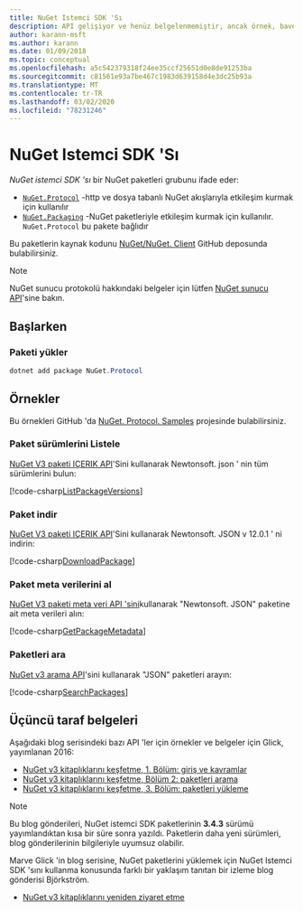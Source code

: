 ```yaml
---
title: NuGet Istemci SDK 'Sı
description: API gelişiyor ve henüz belgelenmemiştir, ancak örnek, bave Glick 'in blogundan bulunabilir.
author: karann-msft
ms.author: karann
ms.date: 01/09/2018
ms.topic: conceptual
ms.openlocfilehash: a5c542379318f24ee35ccf25651d0e8de91253ba
ms.sourcegitcommit: c81561e93a7be467c1983d639158d4e3dc25b93a
ms.translationtype: MT
ms.contentlocale: tr-TR
ms.lasthandoff: 03/02/2020
ms.locfileid: "78231246"
---
```

# <a name="nuget-client-sdk"></a>NuGet Istemci SDK 'Sı

*NuGet istemci SDK 'sı* bir NuGet paketleri grubunu ifade eder:

* [`NuGet.Protocol`](https://www.nuget.org/packages/NuGet.Protocol) -http ve dosya tabanlı NuGet akışlarıyla etkileşim kurmak için kullanılır
* [`NuGet.Packaging`](https://www.nuget.org/packages/NuGet.Packaging) -NuGet paketleriyle etkileşim kurmak için kullanılır. `NuGet.Protocol` bu pakete bağlıdır

Bu paketlerin kaynak kodunu [NuGet/NuGet. Client](https://github.com/NuGet/NuGet.Client) GitHub deposunda bulabilirsiniz.

> [!Note]
> NuGet sunucu protokolü hakkındaki belgeler için lütfen [NuGet sunucu API](~/api/overview.md)'sine bakın.

## <a name="getting-started"></a>Başlarken

### <a name="install-the-package"></a>Paketi yükler

```ps1
dotnet add package NuGet.Protocol
```

## <a name="examples"></a>Örnekler

Bu örnekleri GitHub 'da [NuGet. Protocol. Samples](https://github.com/NuGet/Samples/tree/master/NuGetProtocolSamples) projesinde bulabilirsiniz.

### <a name="list-package-versions"></a>Paket sürümlerini Listele

[NuGet V3 paketi IÇERIK API](../api/package-base-address-resource.md#enumerate-package-versions)'Sini kullanarak Newtonsoft. json ' nin tüm sürümlerini bulun:

[!code-csharp[ListPackageVersions](~/../nuget-samples/NuGetProtocolSamples/Program.cs?name=ListPackageVersions)]

### <a name="download-a-package"></a>Paket indir

[NuGet V3 paketi IÇERIK API](../api/package-base-address-resource.md)'Sini kullanarak Newtonsoft. JSON v 12.0.1 ' ni indirin:

[!code-csharp[DownloadPackage](~/../nuget-samples/NuGetProtocolSamples/Program.cs?name=DownloadPackage)]

### <a name="get-package-metadata"></a>Paket meta verilerini al

[NuGet V3 paketi meta veri API 'sini](../api/registration-base-url-resource.md)kullanarak "Newtonsoft. JSON" paketine ait meta verileri alın:

[!code-csharp[GetPackageMetadata](~/../nuget-samples/NuGetProtocolSamples/Program.cs?name=GetPackageMetadata)]

### <a name="search-packages"></a>Paketleri ara

[NuGet v3 arama API](../api/search-query-service-resource.md)'sini kullanarak "JSON" paketleri arayın:

[!code-csharp[SearchPackages](~/../nuget-samples/NuGetProtocolSamples/Program.cs?name=SearchPackages)]

## <a name="third-party-documentation"></a>Üçüncü taraf belgeleri

Aşağıdaki blog serisindeki bazı API 'ler için örnekler ve belgeler için Glick, yayımlanan 2016:

- [NuGet v3 kitaplıklarını keşfetme, 1. Bölüm: giriş ve kavramlar](http://daveaglick.com/posts/exploring-the-nuget-v3-libraries-part-1)
- [NuGet v3 kitaplıklarını keşfetme, Bölüm 2: paketleri arama](http://daveaglick.com/posts/exploring-the-nuget-v3-libraries-part-2)
- [NuGet v3 kitaplıklarını keşfetme, 3. Bölüm: paketleri yükleme](http://daveaglick.com/posts/exploring-the-nuget-v3-libraries-part-3)

> [!Note]
> Bu blog gönderileri, NuGet istemci SDK paketlerinin **3.4.3** sürümü yayımlandıktan kısa bir süre sonra yazıldı.
> Paketlerin daha yeni sürümleri, blog gönderilerinin bilgileriyle uyumsuz olabilir.

Marve Glick 'in blog serisine, NuGet paketlerini yüklemek için NuGet Istemci SDK 'sını kullanma konusunda farklı bir yaklaşım tanıtan bir izleme blog gönderisi Björkström.

- [NuGet v3 kitaplıklarını yeniden ziyaret etme](https://martinbjorkstrom.com/posts/2018-09-19-revisiting-nuget-client-libraries)
